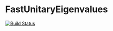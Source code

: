 # FastUnitaryEigenvalues

[![Build Status](https://github.com/Westnickp/FastUnitaryEigenvalues.jl/actions/workflows/CI.yml/badge.svg?branch=main)](https://github.com/Westnickp/FastUnitaryEigenvalues.jl/actions/workflows/CI.yml?query=branch%3Amain)
